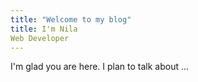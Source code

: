 ```yaml
---
title: "Welcome to my blog"
title: I'm Nila 
Web Developer
---
```

I'm glad you are here. I plan to talk about ...
